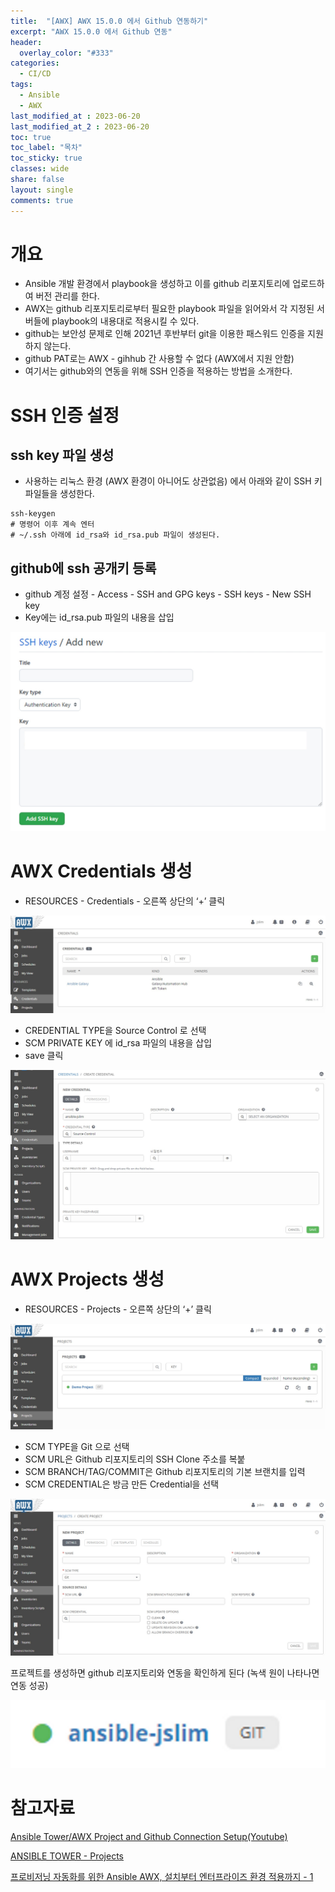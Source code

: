 ```yaml
---
title:  "[AWX] AWX 15.0.0 에서 Github 연동하기"
excerpt: "AWX 15.0.0 에서 Github 연동"
header:
  overlay_color: "#333"
categories:
  - CI/CD
tags:
  - Ansible
  - AWX
last_modified_at : 2023-06-20
last_modified_at_2 : 2023-06-20
toc: true
toc_label: "목차"
toc_sticky: true
classes: wide
share: false
layout: single
comments: true
---
```


# 개요
- Ansible 개발 환경에서 playbook을 생성하고 이를 github 리포지토리에 업로드하여 버전 관리를 한다.
- AWX는 github 리포지토리로부터 필요한 playbook 파일을 읽어와서 각 지정된 서버들에 playbook의 내용대로 적용시킬 수 있다.
- github는 보안성 문제로 인해 2021년 후반부터 git을 이용한 패스워드 인증을 지원하지 않는다.
- github PAT로는 AWX - gihhub 간 사용할 수 없다 (AWX에서 지원 안함)
- 여기서는 github와의 연동을 위해 SSH 인증을 적용하는 방법을 소개한다.

# SSH 인증 설정

## ssh key 파일 생성

- 사용하는 리눅스 환경 (AWX 환경이 아니어도 상관없음) 에서 아래와 같이 SSH 키 파일들을 생성한다.
```
ssh-keygen
# 명령어 이후 계속 엔터
# ~/.ssh 아래에 id_rsa와 id_rsa.pub 파일이 생성된다.
```

## github에 ssh 공개키 등록
- github 계정 설정 - Access - SSH and GPG keys - SSH keys - New SSH key
- Key에는 id_rsa.pub 파일의 내용을 삽입

<img src="https://github.com/susoterran/susoterran.github.io/blob/master/assets/img/2023-06-20-awx_15.0.0_github_link/ssh_key_registration.jpg?raw=true">

# AWX Credentials 생성

- RESOURCES - Credentials - 오른쪽 상단의 ‘+’ 클릭

<img src="https://github.com/susoterran/susoterran.github.io/blob/master/assets/img/2023-06-20-awx_15.0.0_github_link/awx_credentials_create_01.jpg?raw=true">

- CREDENTIAL TYPE을 Source Control 로 선택
- SCM PRIVATE KEY 에 id_rsa 파일의 내용을 삽입
- save 클릭

<img src="https://github.com/susoterran/susoterran.github.io/blob/master/assets/img/2023-06-20-awx_15.0.0_github_link/awx_credentials_create_02.jpg?raw=true">

# AWX Projects 생성

- RESOURCES - Projects - 오른쪽 상단의 ‘+’ 클릭

<img src="https://github.com/susoterran/susoterran.github.io/blob/master/assets/img/2023-06-20-awx_15.0.0_github_link/awx_projects_create_01.jpg?raw=true">


- SCM TYPE을 Git 으로 선택
- SCM URL은 Github 리포지토리의 SSH Clone 주소를 복붙
- SCM BRANCH/TAG/COMMIT은 Github 리포지토리의 기본 브랜치를 입력
- SCM CREDENTIAL은 방금 만든 Credential을 선택

<img src="https://github.com/susoterran/susoterran.github.io/blob/master/assets/img/2023-06-20-awx_15.0.0_github_link/awx_projects_create_02.jpg?raw=true">

프로젝트를 생성하면 github 리포지토리와 연동을 확인하게 된다 (녹색 원이 나타나면 연동 성공)

<img src="https://github.com/susoterran/susoterran.github.io/blob/master/assets/img/2023-06-20-awx_15.0.0_github_link/awx_projects_create_03.jpg?raw=true">


# 참고자료
[Ansible Tower/AWX Project and Github Connection Setup(Youtube)](https://www.youtube.com/watch?v=4RbNjSG5IlM)

[ANSIBLE TOWER - Projects](https://docs.ansible.com/ansible-tower/latest/html/userguide/projects.html)

[프로비저닝 자동화를 위한 Ansible AWX, 설치부터 엔터프라이즈 환경 적용까지 - 1](https://engineering.linecorp.com/ko/blog/ansible-awx-for-provisioning-1)